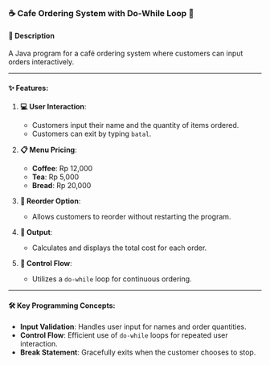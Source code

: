 ### ☕ Cafe Ordering System with Do-While Loop 🍵

#### 📝 Description  
A Java program for a café ordering system where customers can input orders interactively.  

---

#### ✨ Features:  

1. **💻 User Interaction**:  
   - Customers input their name and the quantity of items ordered.  
   - Customers can exit by typing `batal`.  

2. **📋 Menu Pricing**:  
   - **Coffee**: Rp 12,000  
   - **Tea**: Rp 5,000  
   - **Bread**: Rp 20,000  

3. **🔄 Reorder Option**:  
   - Allows customers to reorder without restarting the program.  

4. **📜 Output**:  
   - Calculates and displays the total cost for each order.  

5. **🚦 Control Flow**:  
   - Utilizes a `do-while` loop for continuous ordering.  

---

#### 🛠 Key Programming Concepts:  

- **Input Validation**: Handles user input for names and order quantities.  
- **Control Flow**: Efficient use of `do-while` loops for repeated user interaction.  
- **Break Statement**: Gracefully exits when the customer chooses to stop.  

